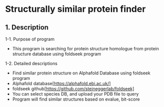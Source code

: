 Structurally similar protein finder
======================================
## 1. Description

1-1. Purpose of program
- This program is searching for protein structure homologue from protein structure database using foldseek program

1-2. Detailed descriptions
- Find similar protein structure on Alphafold Database using foldseek program
- Alphafold database[https://alphafold.ebi.ac.uk/]
- foldseek github[https://github.com/steineggerlab/foldseek]
- You can select species DB, and upload your PDB file to query
- Program will find similar structures based on evalue, bit-score

<br/><br/>

